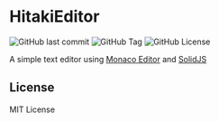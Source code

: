 # HitakiEditor

![GitHub last commit](https://img.shields.io/github/last-commit/kaha440/hitaki-editor?style=flat-square)
![GitHub Tag](https://img.shields.io/github/v/tag/kaha440/hitaki-editor?style=flat-square)
![GitHub License](https://img.shields.io/github/license/kaha440/hitaki-editor?style=flat-square)

A simple text editor using [Monaco Editor](https://github.com/microsoft/monaco-editor) and [SolidJS](https://github.com/solidjs/solid)

## License

MIT License
